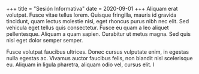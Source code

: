 +++
title = "Sesión Informativa"
date = 2020-09-01
+++
 Aliquam erat volutpat. Fusce vitae tellus lorem. Quisque fringilla, mauris id gravida tincidunt, quam lectus molestie nisi, eget rhoncus purus nibh nec elit. Sed vehicula eget tellus quis consectetur. Fusce eu quam a leo aliquet pellentesque. Aliquam a quam sapien. Curabitur ut metus magna. Sed quis nisl eget dolor semper semper.
<!-- more -->
Fusce volutpat faucibus ultrices. Donec cursus vulputate enim, in egestas nulla egestas ac. Vivamus auctor faucibus felis, non blandit nisl scelerisque eu. Aliquam in ligula pharetra, aliquam odio vel, cursus elit. 
l
